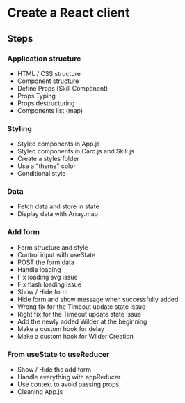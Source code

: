 # Create a React client

## Steps

### Application structure

- HTML / CSS structure
- Component structure
- Define Props (Skill Component)
- Props Typing
- Props destructuring
- Components list (map)

### Styling

- Styled components in App.js
- Styled components in Card.js and Skill.js
- Create a styles folder
- Use a "theme" color
- Conditional style

### Data

- Fetch data and store in state
- Display data with Array.map

### Add form

- Form structure and style
- Control input with useState
- POST the form data
- Handle loading
- Fix loading svg issue
- Fix flash loading issue
- Show / Hide form
- Hide form and show message when successfully added
- Wrong fix for the Timeout update state issue
- Right fix for the Timeout update state issue
- Add the newly added Wilder at the beginning
- Make a custom hook for delay
- Make a custom hook for Wilder Creation

### From useState to useReducer

- Show / Hide the add form
- Handle everything with appReducer
- Use context to avoid passing props
- Cleaning App.js
